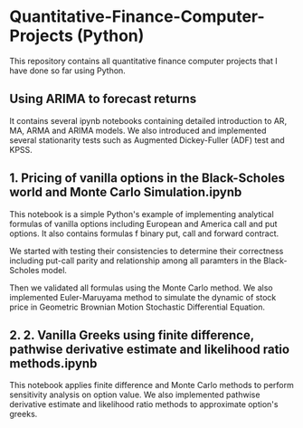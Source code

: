 # Quantitative-Finance-Computer-Projects (Python) 
This repository contains all quantitative finance computer projects that I have done so far using Python.

## Using ARIMA to forecast returns
It contains several ipynb notebooks containing detailed introduction to AR, MA, ARMA and ARIMA models. We also introduced and implemented several stationarity tests such as Augmented Dickey-Fuller (ADF) test and KPSS.  

## 1. Pricing of vanilla options in the Black-Scholes world and Monte Carlo Simulation.ipynb
This notebook is a simple Python's example of implementing analytical formulas of vanilla options including European and America call and put options. It also contains formulas f binary put, call and forward contract.

We started with testing their consistencies to determine their correctness including put-call parity and relationship among all paramters in the Black-Scholes model.

Then we validated all formulas using the Monte Carlo method. 
We also implemented Euler-Maruyama method to simulate the dynamic of stock price in Geometric Brownian Motion Stochastic Differential Equation.

## 2. 2. Vanilla Greeks using finite difference, pathwise derivative estimate and likelihood ratio methods.ipynb
This notebook applies finite difference and Monte Carlo methods to perform sensitivity analysis on option value.
We also implemented pathwise derivative estimate and likelihood ratio methods to approximate option's greeks.
